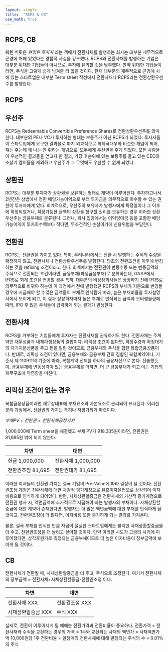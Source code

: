 ```yaml
---
layout: single
title:  "RCPS & CB"
use_math: true
---
```

## RCPS, CB

워렌 버핏은 _현명한 투자자_ 라는 책에서 전환사채를 발행하는 회사는 대부분 재무적으로
곤경에 처해 있었다는 경험적 사실을 강조했다. RCPS와 전환사채를 발행하는 기업은
대부분 위대한 기업들이 아니므로, 투자에 유의할 것을 당부했다.  만약 위대한
기업들이라면, 주식을 그렇게 쉽게 넘겨줄 리 없을 것이다. 현재 대부분의
재무적으로 곤경에 처해 있는 스타트업은 대부분 Term sheet
작성에서 전환사채나 RCPS라는 전환상환우선주를 발행한다.

## RCPS

## 우선주
RCPS는 Redeemable Convertible Preference Shares로 전환상환우선주를 의미한다.
대부분의 PE나 VC가 투자하는 형태는 보통주가 아닌 RCPS가 되었다.
투자자들이 스타트업에게 요구한 결과물로 마치 외교적으로 
최혜국대우와 비슷한 개념이 되어, 쟤는 주는데 왜 나는 안 줘라는 개념으로, 
모두에게 우선권을 주게 되었다. 모든 사람들이 우선적인 결과물을 얻고자 한 결과, 
가장 후순위에 있는 보통주를 들고 있는 CEO와 초창기 멤버들을 제외하고 
우선주가 그 무엇에도 우선할 수 없게 되었다. 

## 상환권
RCPS는 대부분 투자자가 상환권을 보유하는 형태로 계약이 이루어진다.
투자하고나서 2년간은 상법에서 정한 배당가능이익으로 부터 투자금을 의무적으로
회수할 수 있는 권한이 투자자에게 있다. 회계적으로, 우선주의 보유자가 발행자에게
특정일이나 그 이후에 확정되었거나, 확정가능한 금액의 상환을 청구할 권리를 보유하는 경우
이러한 상환우선주는 금융부채로 분류된다. 그러나, 회사 입장에서는 이익잉여금 등을 포함한
배당가능이익이 투자회수액보다 작다면, 무조건적인 손실이기에 신용위험을 부담한다. 

## 전환권
RCPS는 전환권을 가지고 있다. 특히, 우리나라에서는 전환 시 발행하는 주식의 수량을
확정하지 않고, 전환사채나 전환상환우선주를 발행한다. 당초의 전환조건을 이후에 변경
하는 것을 refixing 조건이라고 한다. 회계에서는 전환권이 변동수량 또는 변동금액의 주식으로 전환되는
조건이라면, 금융부채(파생금융부채)로 분류하는데, GAAP에서 IFRS로 회계 조건을 변경할
경우 특히, 대부분의 비상장회사들은 상장하기 전에 IFRS로 의무적으로 바꿔야 하는데
이 과정에서 전에 발행했던 RCPS의 부채가 지분으로 변경될 경우에 지급해야 할 수많은 금액들이
부채로 인식됨에 따라, 높은 부채비율을 투자설명서에서 보이게 되고, 이 결과 상장하자마자 높은
부채로 인식되는 금액과 오버행물량에 따라, IPO 후 많은 주식들이 급락하게 되는 결과가 발생한다.


## 전환사채
RCPS를 거부하는 기업들에게 투자자는 전환사채를 권유하기도 한다.
전환사채는 주계약인 채무상품과 내재파생상품의 결합이다. 리픽싱 조건이 없다면,
확정수량과 확정대가의 자기지분상품을 주고 돈을 빌린 것이므로, 금융부채와 주식을 합한 복합금융상품이다.
반대로, 리픽싱 조건이 있다면, 금융부채와 금융부채 간의 결합인 복합계약이다.
기준서 제 1109호의 기준에 따라, 복합계약 전체를 하나의 금융자산으로 본다. 전술했듯이,
금융부채에 변동성격이 있는 금융부채를 더하면, 더 큰 금융부채가 되고 이는 기업의 재무구조에
악영향을 미친다.

## 리픽싱 조건이 없는 경우
복합금융상품이라면 재무상태표에 부채요소와 자본요소로 분리되어 표시된다.
이러한 분리 과정에서, 전환권의 가치는 특히나 저평가되기 마련이다.

$부채 PV + 전환권 = 전환사채 공정가치$

1,000,000에 Term sheet을 체결했고
부채 PV가 918,305원이라면, 전환권은 81,695원 밖에 되지 않는다.

| 차변           | 대변             |
|--------------|----------------|
| 현금 1,000,000 | 전환사채 1,000,000 |
| 전환권조정 81,695 | 전환권대가 81,695   |

이러한 회사들의 전환권 가치는 결국 기업의 Pre-Value에 따라 결정이 될 것이다.
전환권조정 계정은 전환사채에 대한 차감적 평가계정으로 유효이자율법으로 상각되어
이자비용으로 인식하게 되어있다. 반면, 사채상환할증금은 전환사채의 가산적 평가계정으로
전환권 행사 시, 액면금액에 추가적으로 지급해야 하는 발행자의 부채이다. 사채상환할증금에
대한 계약이 존재한다면, 발행자는 더 많은 액면금액에 대한 부채를 인식하게 될 것이고, 
전환권조정이 더 많다면, 이자비용 또한 증가하게 되는 결과를 가져온다.

물론, 결국 부채를 인식한 만큼 자금이 절실한 스타트업에게는 불리한 사채상환할증금을
더 주고, 전환권조정을 더 늘리고 싶어할 것이다. 만약 이러한 시도가 고금리 시기에 이루어졌다면,
상각후원가로 측정되는 금융부채이므로 더 높은 이자비용이 장부금액에 보이게 될 것이다.


## CB
전환사채가 전환될 때, 사채상환할증금을 더 주고, 주식으로 조정한다.
여기서 전환사채의 장부금액 = 전환사채+사채상환할증금-전환권조정 이다.

| 차변          | 대변        |
|-------------|-----------|
| 전환사채 XXX    | 전환권조정 XXX |
| 사채상환할증금 XXX | 주식 XXX    |

실제로, 전환이 이루어지게 될 때에는 전환가격과 전환비율이 중요하다.
전환가격 = 전환사채와 주식을 교환하는 경우의 가격 = 1주와 교환되는 사채의 액면가
= 사채액면가액 10,000원당 1주
전환비율 = 일정액의 전환사채에 대해 발행되는 주식의 수
= 0.01%의 주식
